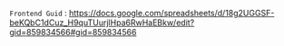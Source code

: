 `Frontend Guid` : https://docs.google.com/spreadsheets/d/18g2UGGSF-beKQbC1dCuz_H9quTUurjlHpa6RwHaEBkw/edit?gid=859834566#gid=859834566